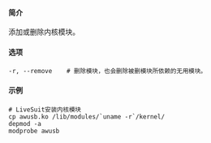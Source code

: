 #### 简介

添加或删除内核模块。

#### 选项

```
-r, --remove	# 删除模块，也会删除被删模块所依赖的无用模块。
```



#### 示例

```
# LiveSuit安装内核模块
cp awusb.ko /lib/modules/`uname -r`/kernel/
depmod -a
modprobe awusb
```

